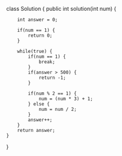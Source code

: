 class Solution {
    public int solution(int num) {
        
        int answer = 0;
        
        if(num == 1) {
            return 0;
        }
        
        while(true) {
            if(num == 1) {
                break;
            }            
            if(answer > 500) {
                return -1;
            }
            
            if(num % 2 == 1) {
                num = (num * 3) + 1;
            } else {
                num = num / 2;
            }
            answer++;            
        }
        return answer;
    }
}